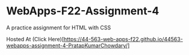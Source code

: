 # WebApps-F22-Assignment-4
A practice assignment for HTML with CSS

Hosted At (Click Here)[https://44-563-web-apps-f22.github.io/44563-webapps-assignment-4-PratapKumarChowdary/]
